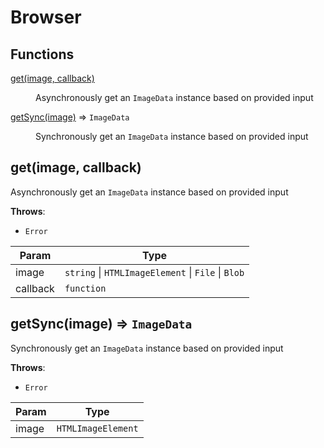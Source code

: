 # Browser

## Functions

<dl>
    <dt>
        <a href="#get">get(image, callback)</a>
    </dt>
    <dd>
        <p>Asynchronously get an <code>ImageData</code> instance based on provided input</p>
    </dd>
    <dt>
        <a href="#getSync">getSync(image)</a> ⇒ <code>ImageData</code>
    </dt>
    <dd>
        <p>Synchronously get an <code>ImageData</code> instance based on provided input</p>
    </dd>
</dl>

<a name="get"></a>

## get(image, callback)
Asynchronously get an <code>ImageData</code> instance based on provided input

**Throws**:

- `Error` 

| Param | Type |
| --- | --- |
| image | `string` \| `HTMLImageElement` \| `File` \| `Blob` | 
| callback | `function` | 

<a name="getSync"></a>

## getSync(image) ⇒ `ImageData`

Synchronously get an <code>ImageData</code> instance based on provided input

**Throws**:

- `Error` 

| Param | Type |
| --- | --- |
| image | `HTMLImageElement` | 
